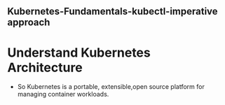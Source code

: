 ## Kubernetes-Fundamentals-kubectl-imperative approach
# Understand Kubernetes Architecture
- So Kubernetes is a portable, extensible,open source platform for managing container workloads.